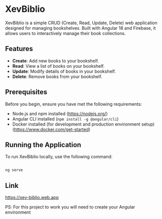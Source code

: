 # XevBiblio

XevBiblio is a simple CRUD (Create, Read, Update, Delete) web application designed for managing bookshelves. Built with Angular 18 and Firebase, it allows users to interactively manage their book collections.

## Features

- **Create**: Add new books to your bookshelf.
- **Read**: View a list of books on your bookshelf.
- **Update**: Modify details of books in your bookshelf.
- **Delete**: Remove books from your bookshelf.

## Prerequisites

Before you begin, ensure you have met the following requirements:

- Node.js and npm installed (https://nodejs.org/)
- Angular CLI installed (`npm install -g @angular/cli`)
- Docker installed (for development and production environment setup) (https://www.docker.com/get-started)

## Running the Application

To run XevBiblio locally, use the following command:

```bash

ng serve

```

## Link

https://xev-biblio.web.app

PS: For this project to work you will need to create your Angular environment
